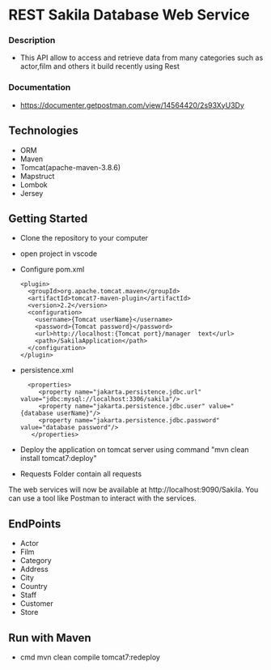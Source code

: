 


# REST Sakila Database Web Service

### Description
- This API allow  to access and retrieve data from many categories such as actor,film and others
  it build recently using Rest

### Documentation 
- https://documenter.getpostman.com/view/14564420/2s93XyU3Dy



##  Technologies
- ORM
- Maven
- Tomcat(apache-maven-3.8.6)
- Mapstruct
- Lombok
- Jersey

## Getting Started
- Clone the repository to your computer
- open project in vscode
- Configure pom.xml

      <plugin>
        <groupId>org.apache.tomcat.maven</groupId>
        <artifactId>tomcat7-maven-plugin</artifactId>
        <version>2.2</version>
        <configuration>
          <username>{Tomcat userName}</username>
          <password>{Tomcat password}</password>
          <url>http://localhost:{Tomcat port}/manager  text</url>
          <path>/SakilaApplication</path>
        </configuration>
      </plugin>
 - persistence.xml
 
         <properties>
            <property name="jakarta.persistence.jdbc.url" value="jdbc:mysql://localhost:3306/sakila"/>
            <property name="jakarta.persistence.jdbc.user" value="{database userName}"/>
            <property name="jakarta.persistence.jdbc.password" value="database password"/>
          </properties>

- Deploy the application on tomcat server using command "mvn clean install tomcat7:deploy"
- Requests Folder contain all requests

The web services will now be available at http://localhost:9090/Sakila. You can use a tool like Postman to interact with the services.

##  EndPoints
 - Actor
 - Film
 - Category
 - Address
 - City
 - Country
 - Staff
 - Customer
 - Store

## Run with Maven

- cmd 
 mvn clean compile tomcat7:redeploy





